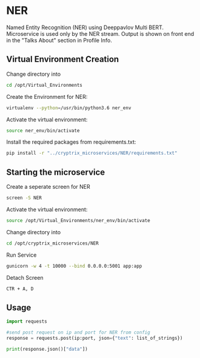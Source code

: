 # NER

Named Entity Recognition (NER) using Deeppavlov Multi BERT.  Microservice is used only by the NER stream.
Output is shown on front end in the "Talks About" section in Profile Info.

## Virtual Environment Creation 
Change directory into 
```bash
cd /opt/Virtual_Environments
```
Create the Environment for NER:

```bash
virtualenv --python=/usr/bin/python3.6 ner_env
```
Activate the virtual environment:

```bash
source ner_env/bin/activate
```
Install the required packages from requirements.txt:

```bash
pip install -r "../cryptrix_microservices/NER/requirements.txt"
```



## Starting the microservice

Create a seperate screen for NER

```bash
screen -S NER
```
Activate the virtual environment:
```bash
source /opt/Virtual_Environments/ner_env/bin/activate
```
Change directory into 
```bash
cd /opt/cryptrix_microservices/NER
```
Run Service

```bash
gunicorn -w 4 -t 10000 --bind 0.0.0.0:5001 app:app 
```

Detach Screen 

```bash
CTR + A, D 
```

## Usage

```python
import requests

#send post request on ip and port for NER from config
response = requests.post(ip:port, json={"text": list_of_strings})

print(response.json()["data"])
```
